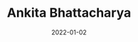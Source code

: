 ---
layout: member
category: Project-Associate
title: Ankita Bhattacharya
date: 2022-01-02
image: ankitab.jpeg
role: Data Analyst

permalink: 'team/ankitab'
social:
    linkedin: 
    twitter:
    orcid: 
    google-scholar: 
    email: ankitab@iitk.ac.in

---